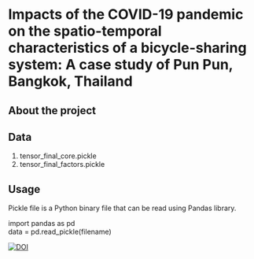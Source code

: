 # Impacts of the COVID-19 pandemic on the spatio-temporal characteristics of a bicycle-sharing system: A case study of Pun Pun, Bangkok, Thailand
## About the project

## Data
1. tensor_final_core.pickle
2. tensor_final_factors.pickle

## Usage
Pickle file is a Python binary file that can be read using Pandas library.

import pandas as pd <br>
data = pd.read_pickle(filename)

[![DOI](https://zenodo.org/badge/505707457.svg)](https://zenodo.org/badge/latestdoi/505707457)
